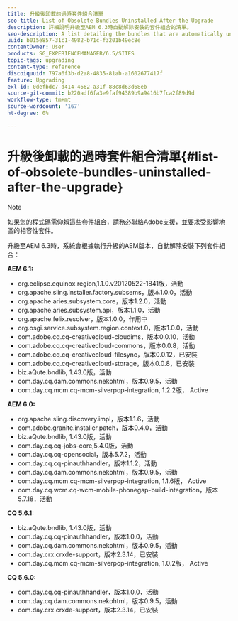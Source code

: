 ```yaml
---
title: 升級後卸載的過時套件組合清單
seo-title: List of Obsolete Bundles Uninstalled After the Upgrade
description: 詳細說明升級至AEM 6.3時自動解除安裝的套件組合的清單。
seo-description: A list detailing the bundles that are automatically uninstalled when upgrading to AEM 6.3.
uuid: b015e857-31c1-4982-b71c-f3201b49ec8e
contentOwner: User
products: SG_EXPERIENCEMANAGER/6.5/SITES
topic-tags: upgrading
content-type: reference
discoiquuid: 797a6f3b-d2a8-4835-81ab-a1602677417f
feature: Upgrading
exl-id: 0defbdc7-d414-4662-a31f-88c8d63d68eb
source-git-commit: b220adf6fa3e9faf94389b9a9416b7fca2f89d9d
workflow-type: tm+mt
source-wordcount: '167'
ht-degree: 0%

---
```


# 升級後卸載的過時套件組合清單{#list-of-obsolete-bundles-uninstalled-after-the-upgrade}

>[!NOTE]
>
>如果您的程式碼需仰賴這些套件組合，請務必聯絡Adobe支援，並要求受影響地區的相容性套件。

升級至AEM 6.3時，系統會根據執行升級的AEM版本，自動解除安裝下列套件組合：

**AEM 6.1:**

* org.eclipse.equinox.region,1.1.0.v20120522-1841版，活動
* org.apache.sling.installer.factory.subsems，版本1.0.0，活動
* org.apache.aries.subsystem.core，版本1.2.0，活動
* org.apache.aries.subsystem.api，版本1.1.0，活動
* org.apache.felix.resolver，版本1.0.0，作用中
* org.osgi.service.subsystem.region.context.0，版本1.0.0，活動
* com.adobe.cq.cq-creativecloud-cloudims，版本0.0.10，活動
* com.adobe.cq.cq-creativecloud-commons，版本0.0.8，活動
* com.adobe.cq.cq-creativecloud-filesync，版本0.0.12，已安裝
* com.adobe.cq.cq-creativecloud-storage，版本0.0.8，已安裝
* biz.aQute.bndlib, 1.43.0版，活動
* com.day.cq.dam.commons.nekohtml，版本0.9.5，活動
* com.day.cq.mcm.cq-mcm-silverpop-integration, 1.2.2版， Active

**AEM 6.0:**

* org.apache.sling.discovery.impl，版本1.1.6，活動
* com.adobe.granite.installer.patch，版本0.4.0，活動
* biz.aQute.bndlib, 1.43.0版，活動
* com.day.cq.cq-jobs-core,5.4.0版，活動
* com.day.cq.cq-opensocial，版本5.7.2，活動
* com.day.cq.cq-pinauthhandler，版本1.1.2，活動
* com.day.cq.dam.commons.nekohtml，版本0.9.5，活動
* com.day.cq.mcm.cq-mcm-silverpop-integration, 1.1.6版， Active
* com.day.cq.wcm.cq-wcm-mobile-phonegap-build-integration，版本5.7.18，活動

**CQ 5.6.1:**

* biz.aQute.bndlib, 1.43.0版，活動
* com.day.cq.cq-pinauthhandler，版本1.0.0，活動
* com.day.cq.dam.commons.nekohtml，版本0.9.5，活動
* com.day.crx.crxde-support，版本2.3.14，已安裝
* com.day.cq.mcm.cq-mcm-silverpop-integration, 1.0.2版， Active

**CQ 5.6.0:**

* com.day.cq.cq-pinauthhandler，版本1.0.0，活動
* com.day.cq.dam.commons.nekohtml，版本0.9.5，活動
* com.day.crx.crxde-support，版本2.3.14，已安裝
